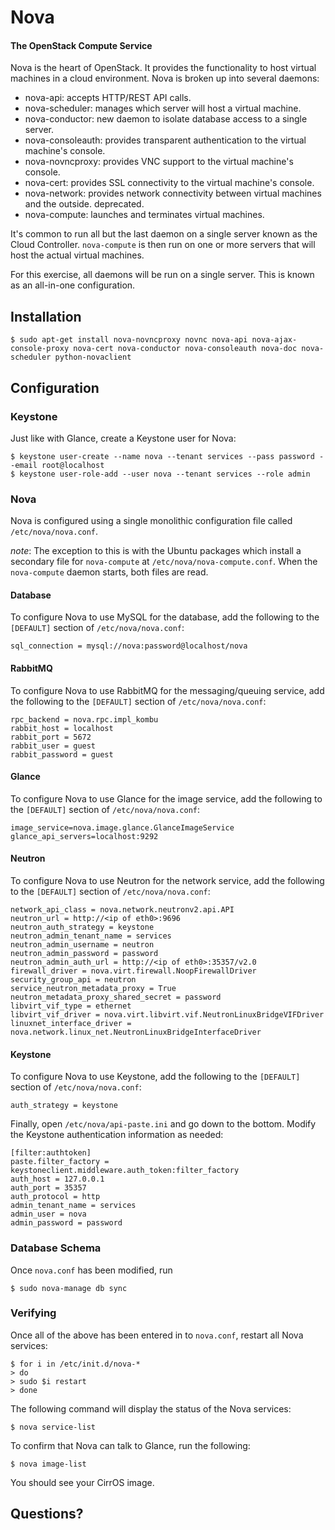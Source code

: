 # Nova

#### The OpenStack Compute Service

Nova is the heart of OpenStack. It provides the functionality to host virtual machines in a cloud environment. Nova is broken up into several daemons:

  * nova-api: accepts HTTP/REST API calls.
  * nova-scheduler: manages which server will host a virtual machine.
  * nova-conductor: new daemon to isolate database access to a single server.
  * nova-consoleauth: provides transparent authentication to the virtual machine's console.
  * nova-novncproxy: provides VNC support to the virtual machine's console.
  * nova-cert: provides SSL connectivity to the virtual machine's console.
  * nova-network: provides network connectivity between virtual machines and the outside. deprecated.
  * nova-compute: launches and terminates virtual machines.

It's common to run all but the last daemon on a single server known as the Cloud Controller. `nova-compute` is then run on one or more servers that will host the actual virtual machines.

For this exercise, all daemons will be run on a single server. This is known as an all-in-one configuration.

## Installation

    $ sudo apt-get install nova-novncproxy novnc nova-api nova-ajax-console-proxy nova-cert nova-conductor nova-consoleauth nova-doc nova-scheduler python-novaclient

## Configuration

### Keystone

Just like with Glance, create a Keystone user for Nova:

    $ keystone user-create --name nova --tenant services --pass password --email root@localhost
    $ keystone user-role-add --user nova --tenant services --role admin

### Nova

Nova is configured using a single monolithic configuration file called `/etc/nova/nova.conf`.

_note_: The exception to this is with the Ubuntu packages which install a secondary file for `nova-compute` at `/etc/nova/nova-compute.conf`. When the `nova-compute` daemon starts, both files are read.

#### Database

To configure Nova to use MySQL for the database, add the following to the `[DEFAULT]` section of `/etc/nova/nova.conf`:

    sql_connection = mysql://nova:password@localhost/nova

#### RabbitMQ

To configure Nova to use RabbitMQ for the messaging/queuing service, add the following to the `[DEFAULT]` section of `/etc/nova/nova.conf`:

    rpc_backend = nova.rpc.impl_kombu
    rabbit_host = localhost
    rabbit_port = 5672
    rabbit_user = guest
    rabbit_password = guest

#### Glance

To configure Nova to use Glance for the image service, add the following to the `[DEFAULT]` section of `/etc/nova/nova.conf`:

    image_service=nova.image.glance.GlanceImageService
    glance_api_servers=localhost:9292

#### Neutron

To configure Nova to use Neutron for the network service, add the following to the `[DEFAULT]` section of `/etc/nova/nova.conf`:

    network_api_class = nova.network.neutronv2.api.API
    neutron_url = http://<ip of eth0>:9696
    neutron_auth_strategy = keystone
    neutron_admin_tenant_name = services
    neutron_admin_username = neutron
    neutron_admin_password = password
    neutron_admin_auth_url = http://<ip of eth0>:35357/v2.0
    firewall_driver = nova.virt.firewall.NoopFirewallDriver
    security_group_api = neutron
    service_neutron_metadata_proxy = True
    neutron_metadata_proxy_shared_secret = password
    libvirt_vif_type = ethernet
    libvirt_vif_driver = nova.virt.libvirt.vif.NeutronLinuxBridgeVIFDriver
    linuxnet_interface_driver = nova.network.linux_net.NeutronLinuxBridgeInterfaceDriver

#### Keystone

To configure Nova to use Keystone, add the following to the `[DEFAULT]` section of `/etc/nova/nova.conf`:

    auth_strategy = keystone

Finally, open `/etc/nova/api-paste.ini` and go down to the bottom. Modify the Keystone authentication information as needed:

    [filter:authtoken]
    paste.filter_factory = keystoneclient.middleware.auth_token:filter_factory
    auth_host = 127.0.0.1
    auth_port = 35357
    auth_protocol = http
    admin_tenant_name = services
    admin_user = nova
    admin_password = password

### Database Schema

Once `nova.conf` has been modified, run

    $ sudo nova-manage db sync

### Verifying

Once all of the above has been entered in to `nova.conf`, restart all Nova services:

    $ for i in /etc/init.d/nova-*
    > do
    > sudo $i restart
    > done

The following command will display the status of the Nova services:

    $ nova service-list

To confirm that Nova can talk to Glance, run the following:

    $ nova image-list

You should see your CirrOS image.

## Questions?
